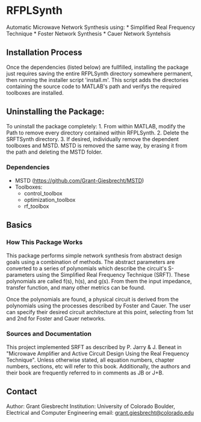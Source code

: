 # RFPLSynth
Automatic Microwave Network Synthesis using:
	* Simplified Real Frequency Technique
	* Foster Network Synthesis
	* Cauer Network Syntehsis

## Installation Process
Once the dependencies (listed below) are fullfilled, installing the package just
requires saving the entire RFPLSynth directory somewhere permanent, then running
the installer script 'install.m'. This script adds the directories containing
the source code to MATLAB's path and verifys the required toolboxes are
installed.

## Uninstalling the Package:
To uninstall the package completely:
	1. From within MATLAB, modify the Path to remove every directory contained within RFPLSynth.
 	2. Delete the SRFTSynth directory.
	3. If desired, individually remove the dependent toolboxes and MSTD. MSTD is removed the same way,
	by erasing it from the path and deleting the MSTD folder.


### Dependencies

 * MSTD (https://github.com/Grant-Giesbrecht/MSTD)
 * Toolboxes:
 	* control_toolbox
	* optimization_toolbox
	* rf_toolbox


## Basics

### How This Package Works
This package performs simple network synthesis from abstract design goals using
a combination of methods. The abstract parameters are converted to a series of
polynomials which describe the circuit's S-parameters using the Simplified Real
Frequency Technique (SRFT). These polynomials are called f(s), h(s), and g(s).
From them the input impedance, transfer function, and many other metrics can be
found.

Once the polynomials are found, a physical circuit is derived from the
polynomials using the processes described by Foster and Cauer. The user can
specify their desired circuit architecture at this point, selecting from 1st and
2nd for Foster and Cauer networks.

### Sources and Documentation

This project implemented SRFT as described by P. Jarry & J. Beneat in "Microwave Amplifier and Active Circuit
Design Using the Real Frequency Technique". Unless otherwise stated, all
equation numbers, chapter numbers, sections, etc will refer to this book.
Additionally, the authors and their book are frequently referred to in comments
as JB or J+B.

## Contact

Author: Grant Giesbrecht
Institution: University of Colorado Boulder, Electrical and Computer Engineering
email: grant.giesbrecht@colorado.edu
